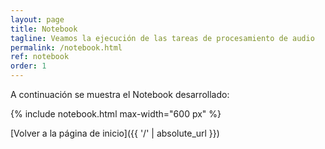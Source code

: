 ```yaml
---
layout: page
title: Notebook
tagline: Veamos la ejecución de las tareas de procesamiento de audio
permalink: /notebook.html
ref: notebook
order: 1
---
```


A continuación se muestra el Notebook desarrollado:

{% include notebook.html max-width="600 px" %}

[Volver a la página de inicio]({{ '/' | absolute_url }})
